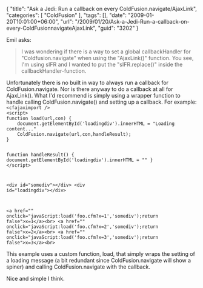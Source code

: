 {
	"title": "Ask a Jedi: Run a callback on every ColdFusion.navigate/AjaxLink",
	"categories": [
		"ColdFusion"
	],
	"tags": [],
	"date": "2009-01-20T10:01:00+06:00",
	"url": "/2009/01/20/Ask-a-Jedi-Run-a-callback-on-every-ColdFusionnavigateAjaxLink",
	"guid": "3202"
}

Emil asks:

<blockquote>
<p>
I was wondering if there is a way to set a global callbackHandler for "Coldfusion.navigate" when using the
"AjaxLink()" function. You see, I'm using sIFR and I wanted to put the "sIFR.replace()" inside the callbackHandler-function.
</p>
</blockquote>
<!--more-->
Unfortunately there is no built in way to always run a callback for ColdFusion.navigate. Nor is there anyway to do a callback at all for AjaxLink(). What I'd recommend is simply using a wrapper function to handle calling ColdFusion.navigate() and setting up a callback. For example:

<code>
&lt;cfajaximport /&gt;
&lt;script&gt;
function load(url,con) {
	document.getElementById('loadingdiv').innerHTML = "Loading content..."
	ColdFusion.navigate(url,con,handleResult);	
}

function handleResult() {
	document.getElementById('loadingdiv').innerHTML = ""
}
&lt;/script&gt;

&lt;div id="somediv"&gt;&lt;/div&gt;
&lt;div id="loadingdiv"&gt;&lt;/div&gt;

&lt;a href="" onclick="javaScript:load('foo.cfm?x=1','somediv');return false"&gt;x=1&lt;/a&gt;&lt;br&gt;
&lt;a href="" onclick="javaScript:load('foo.cfm?x=2','somediv');return false"&gt;x=2&lt;/a&gt;&lt;br&gt;
&lt;a href="" onclick="javaScript:load('foo.cfm?x=3','somediv');return false"&gt;x=3&lt;/a&gt;&lt;br&gt;
</code>

This example uses a custom function, load, that simply wraps the setting of a loading message (a bit redundant since ColdFusion.navigate will show a spiner) and calling ColdFusion.navigate with the callback.

Nice and simple I think.